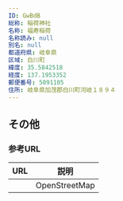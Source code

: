 ```yaml
---
ID: GwBdB
総称: 稲荷神社
名称: 福寿稲荷
名称読み: null
別名: null
都道府県: 岐阜県
区域: 白川町
緯度: 35.5842518
経度: 137.1953352
郵便番号: 5091105
住所: 岐阜県加茂郡白川町河岐１８９４
---
```


## その他

### 参考URL

| URL | 説明          |
| --- | ------------- |
|     | OpenStreetMap |
